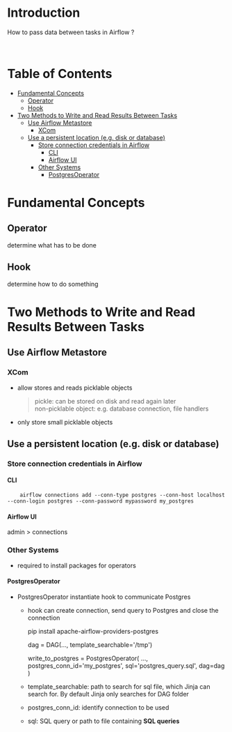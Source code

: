 <!-- omit in toc -->
# Introduction
How to pass data between tasks in Airflow ?

<br />

<!-- omit in toc -->
# Table of Contents
- [Fundamental Concepts](#fundamental-concepts)
  - [Operator](#operator)
  - [Hook](#hook)
- [Two Methods to Write and Read Results Between Tasks](#two-methods-to-write-and-read-results-between-tasks)
  - [Use Airflow Metastore](#use-airflow-metastore)
    - [XCom](#xcom)
  - [Use a persistent location (e.g. disk or database)](#use-a-persistent-location-eg-disk-or-database)
    - [Store connection credentials in Airflow](#store-connection-credentials-in-airflow)
      - [CLI](#cli)
      - [Airflow UI](#airflow-ui)
    - [Other Systems](#other-systems)
      - [PostgresOperator](#postgresoperator)


# Fundamental Concepts
## Operator
determine what has to be done
## Hook
determine how to do something

# Two Methods to Write and Read Results Between Tasks
## Use Airflow Metastore 
### XCom
* allow stores and reads picklable objects
    > pickle: can be stored on disk and read again later  
    > non-picklable object: e.g. database connection, file handlers
* only store small picklable objects

## Use a persistent location (e.g. disk or database)

### Store connection credentials in Airflow
#### CLI
        airflow connections add --conn-type postgres --conn-host localhost --conn-login postgres --conn-password mypassword my_postgres

#### Airflow UI
admin > connections

### Other Systems
* required to install packages for operators


#### PostgresOperator
* PostgresOperator instantiate hook to communicate Postgres
  * hook can create connection, send query to Postgres and close the connection


    pip install apache-airflow-providers-postgres

    dag = DAG(..., template_searchable='/tmp')

    write_to_postgres = PostgresOperator(
        ...,
        postgres_conn_id='my_postgres',
        sql='postgres_query.sql',
        dag=dag
    )

    
  * template_searchable: path to search for sql file, which Jinja can search for. By default Jinja only searches for DAG folder
  * postgres_conn_id: identify connection to be used
  * sql: SQL query or path to file containing **SQL queries**
  




